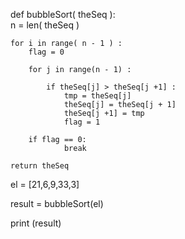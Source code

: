 def bubbleSort( theSeq ):    
    n = len( theSeq )

    for i in range( n - 1 ) :
        flag = 0

        for j in range(n - 1) :

            if theSeq[j] > theSeq[j +1] :
                tmp = theSeq[j]
                theSeq[j] = theSeq[j + 1]
                theSeq[j +1] = tmp
                flag = 1

        if flag == 0:
                break

    return theSeq

el = [21,6,9,33,3]

result = bubbleSort(el)

print (result)

